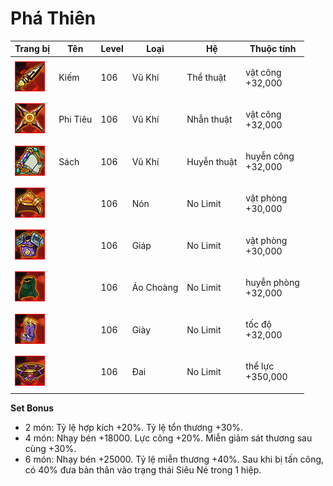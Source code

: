 # Phá Thiên



| Trang bị                                     | Tên      | Level | Loại      | Hệ          | Thuộc tính                    |
| -------------------------------------------- | -------- | ----- | --------- | ----------- | ----------------------------- |
| ![](<../../.gitbook/assets/image (29).png>)  | Kiếm     | 106   | Vũ Khí    | Thể thuật   | <p>vật công<br>+32,000</p>    |
| ![](<../../.gitbook/assets/image (26).png>)  | Phi Tiêu | 106   | Vũ Khí    | Nhẫn thuật  | <p>vật công<br>+32,000</p>    |
| ![](<../../.gitbook/assets/image (642).png>) | Sách     | 106   | Vũ Khí    | Huyễn thuật | <p>huyễn công<br>+32,000</p>  |
| ![](<../../.gitbook/assets/image (38).png>)  |          | 106   | Nón       | No Limit    | <p>vật phòng<br>+30,000</p>   |
| ![](<../../.gitbook/assets/image (41).png>)  |          | 106   | Giáp      | No Limit    | <p>vật phòng<br>+30,000</p>   |
| ![](<../../.gitbook/assets/image (651).png>) |          | 106   | Áo Choàng | No Limit    | <p>huyễn phòng<br>+32,000</p> |
| ![](<../../.gitbook/assets/image (1).png>)   |          | 106   | Giày      | No Limit    | <p>tốc độ<br>+32,000</p>      |
| ![](<../../.gitbook/assets/image (47).png>)  |          | 106   | Đai       | No Limit    | <p>thể lực<br>+350,000</p>    |

&#x20;

**Set Bonus**

* &#x20;2 món: Tỷ lệ hợp kích +20%. Tỷ lệ tổn thương +30%.
* &#x20;4 món: Nhạy bén +18000. Lực công +20%. Miễn giảm sát thương sau cùng +30%.
* &#x20;6 món: Nhạy bén +25000. Tỷ lệ miễn thương +40%. Sau khi bị tấn công, có 40% đưa bản thân vào trạng thái Siêu Né trong 1 hiệp.
